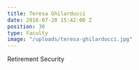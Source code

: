```yaml
---
title: Teresa Ghilarducci
date: 2016-07-20 15:42:00 Z
position: 30
type: Faculty
image: "/uploads/teresa-ghilarducci.jpg"
---
```


Retirement Security
